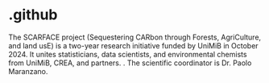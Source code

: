 # .github
The SCARFACE project (Sequestering CARbon through Forests, AgriCulture, and land usE) is a two-year research initiative funded by UniMiB in October 2024. It unites statisticians, data scientists, and environmental chemists from UniMiB, CREA, and partners. . The scientific coordinator is Dr. Paolo Maranzano.
